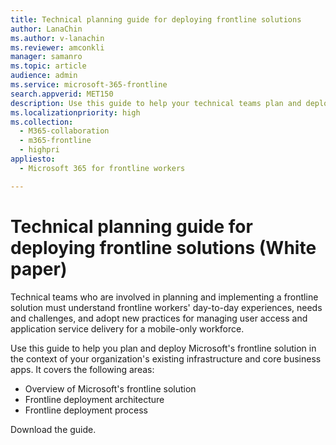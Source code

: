 ```yaml
---
title: Technical planning guide for deploying frontline solutions
author: LanaChin
ms.author: v-lanachin
ms.reviewer: amconkli
manager: samanro
ms.topic: article
audience: admin
ms.service: microsoft-365-frontline
search.appverid: MET150
description: Use this guide to help your technical teams plan and deploy Microsoft’s frontline solution in the context of your organization’s existing deployment infrastructure and core business apps.
ms.localizationpriority: high
ms.collection: 
  - M365-collaboration
  - m365-frontline
  - highpri
appliesto: 
  - Microsoft 365 for frontline workers

---
```


# Technical planning guide for deploying frontline solutions (White paper)

Technical teams who are involved in planning and implementing a frontline solution must understand frontline workers' day-to-day experiences, needs and challenges, and adopt new practices for managing user access and application service delivery for a mobile-only workforce.

Use this guide to help you plan and deploy Microsoft's frontline solution in the context of your organization's existing infrastructure and core business apps. It covers the following areas:

- Overview of Microsoft's frontline solution
- Frontline deployment architecture
- Frontline deployment process

Download the guide.